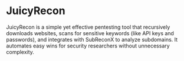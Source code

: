 # JuicyRecon
JuicyRecon is a simple yet effective pentesting tool that recursively downloads websites, scans for sensitive keywords (like API keys and passwords), and integrates with SubReconX to analyze subdomains. It automates easy wins for security researchers without unnecessary complexity.
